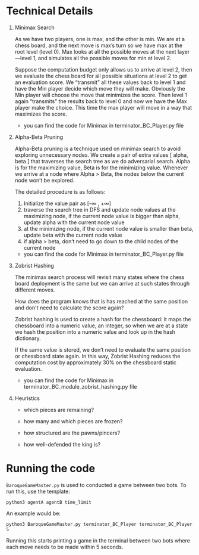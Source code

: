 # Technical Details

1. Minimax Search​

	As we have two players, one is max, and the other is min. We are at a chess board, and the next move is max’s turn so we have max at the root level (level 0). Max looks at all the possible moves at the next layer —level 1, and simulates all the possible moves for min at level 2.​

	Suppose the computation budget only allows us to arrive at level 2, then we evaluate the chess board for all possible situations at level 2 to get an evaluation score. We “transmit” all these values back to level 1 and have the Min player decide which move they will make. Obviously the Min player will choose the move that minimizes the score. Then level 1 again “transmits” the results back to level 0 and now we have the Max player make the choice. This time the max player will move in a way that maximizes the score.

	- you can find the code for Minimax in terminator_BC_Player.py file

2. Alpha-Beta Pruning

	Alpha-Beta pruning is a technique used on minimax search to avoid exploring unnecessary nodes. We create a pair of extra values [ alpha, beta ] that traverses the search tree as we do adversarial search. Alpha is for the maximizing value, Beta is for the minimizing value. Whenever we arrive at a node where Alpha > Beta, the nodes below the current node won’t be explored.​

	The detailed procedure is as follows:​
	​
	1. Initialize the value pair as [-∞ , +∞]​
	2. traverse the search tree in DFS and update node values at the maximizing node, if the current node value is bigger than alpha, update alpha with the current node value​
	3. at the minimizing node, if the current node value is smaller than beta, update beta with the current node value​
	4. if alpha > beta, don’t need to go down to the child nodes of the current node

	- you can find the code for Minimax in terminator_BC_Player.py file

3. Zobrist Hashing​

	The minimax search process will revisit many states where the chess board deployment is the same but we can arrive at such states through different moves.​

	How does the program knows that is has reached at the same position and don't need to calculate the score again?​

	Zobrist hashing is used to create a hash for the chessboard: it maps the chessboard into a numeric value, an integer, so when we are at a state we hash the position into a numeric value and look up in the hash dictionary.​

	If the same value is stored, we don’t need to evaluate the same position or chessboard state again. In this way, Zobrist Hashing reduces the computation cost by approximately 30% on the chessboard static evaluation.
	
	- you can find the code for Minimax in terminator_BC_module_zobrist_hashing.py file

4. Heuristics

	- which pieces are remaining?​

	- how many and which pieces are frozen?​

	- how structured are the pawns/pincers?​

	- how well-defended the king is?

# Running the code

`BaroqueGameMaster.py` is used to conducted a game between two bots.  To run this, use the template:

```
python3 agentA agentB time_limit
```

An example would be:

```
python3 BaroqueGameMaster.py terminator_BC_Player terminator_BC_Player 5
```

Running this starts printing a game in the terminal between two bots where each move needs to be made within 5 seconds.
